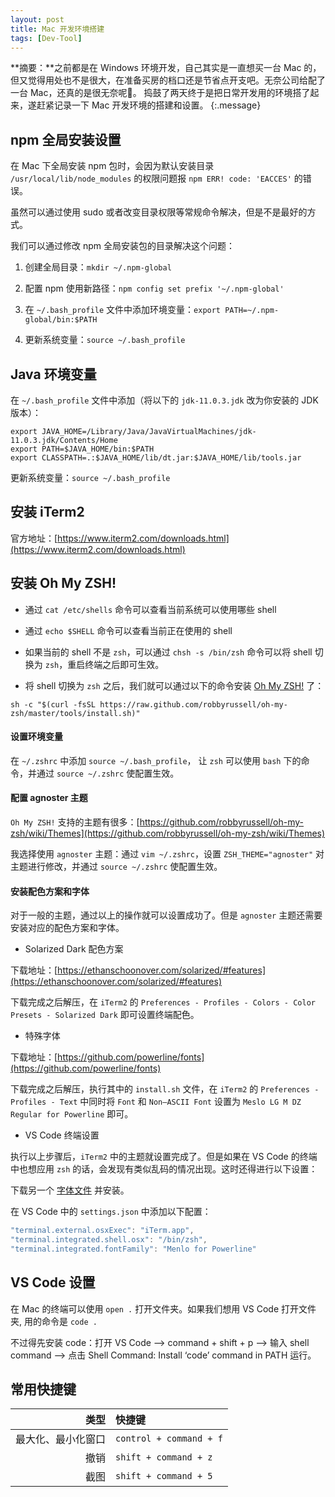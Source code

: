 ```yaml
---
layout: post
title: Mac 开发环境搭建
tags: [Dev-Tool]
---
```


**摘要：**之前都是在 Windows 环境开发，自己其实是一直想买一台 Mac 的，但又觉得用处也不是很大，在准备买房的档口还是节省点开支吧。无奈公司给配了一台 Mac，还真的是很无奈呢‍🤷。 ‍捣鼓了两天终于是把日常开发用的环境搭了起来，遂赶紧记录一下 Mac 开发环境的搭建和设置。
{:.message}

## npm 全局安装设置

在 Mac 下全局安装 npm 包时，会因为默认安装目录 `/usr/local/lib/node_modules` 的权限问题报 `npm ERR! code: 'EACCES'` 的错误。

虽然可以通过使用 sudo 或者改变目录权限等常规命令解决，但是不是最好的方式。

我们可以通过修改 npm 全局安装包的目录解决这个问题：

1. 创建全局目录：`mkdir ~/.npm-global`

2. 配置 npm 使用新路径：`npm config set prefix '~/.npm-global'`

3. 在 `~/.bash_profile` 文件中添加环境变量：`export PATH=~/.npm-global/bin:$PATH` 

4. 更新系统变量：`source ~/.bash_profile`

## Java 环境变量

在 `~/.bash_profile` 文件中添加（将以下的 `jdk-11.0.3.jdk` 改为你安装的 JDK 版本）：

```shell
export JAVA_HOME=/Library/Java/JavaVirtualMachines/jdk-11.0.3.jdk/Contents/Home
export PATH=$JAVA_HOME/bin:$PATH
export CLASSPATH=.:$JAVA_HOME/lib/dt.jar:$JAVA_HOME/lib/tools.jar
```

更新系统变量：`source ~/.bash_profile`

## 安装 iTerm2

官方地址：[https://www.iterm2.com/downloads.html](https://www.iterm2.com/downloads.html)

## 安装 Oh My ZSH!

* 通过 `cat /etc/shells` 命令可以查看当前系统可以使用哪些 shell

* 通过 `echo $SHELL` 命令可以查看当前正在使用的 shell

* 如果当前的 shell 不是 `zsh`，可以通过 `chsh -s /bin/zsh` 命令可以将 shell 切换为 `zsh`，重启终端之后即可生效。

* 将 shell 切换为 `zsh` 之后，我们就可以通过以下的命令安装 [Oh My ZSH!](https://ohmyz.sh/) 了：

```shell
sh -c "$(curl -fsSL https://raw.github.com/robbyrussell/oh-my-zsh/master/tools/install.sh)"
```

#### 设置环境变量

在 `~/.zshrc` 中添加 `source ~/.bash_profile`， 让 `zsh` 可以使用 `bash` 下的命令，并通过 `source ~/.zshrc` 使配置生效。

#### 配置 agnoster 主题

`Oh My ZSH!` 支持的主题有很多：[https://github.com/robbyrussell/oh-my-zsh/wiki/Themes](https://github.com/robbyrussell/oh-my-zsh/wiki/Themes)

我选择使用 `agnoster` 主题：通过 `vim ~/.zshrc`，设置 `ZSH_THEME="agnoster"` 对主题进行修改，并通过 `source ~/.zshrc` 使配置生效。

#### 安装配色方案和字体

对于一般的主题，通过以上的操作就可以设置成功了。但是 `agnoster` 主题还需要安装对应的配色方案和字体。

* Solarized Dark 配色方案

下载地址：[https://ethanschoonover.com/solarized/#features](https://ethanschoonover.com/solarized/#features)

下载完成之后解压，在 `iTerm2` 的 `Preferences - Profiles - Colors - Color Presets - Solarized Dark` 即可设置终端配色。

* 特殊字体

下载地址：[https://github.com/powerline/fonts](https://github.com/powerline/fonts)

下载完成之后解压，执行其中的 `install.sh` 文件，在 `iTerm2` 的 `Preferences - Profiles - Text` 中同时将 `Font` 和 `Non—ASCII Font` 设置为 `Meslo LG M DZ Regular for Powerline` 即可。

* VS Code 终端设置

执行以上步骤后，`iTerm2` 中的主题就设置完成了。但是如果在 VS Code 的终端中也想应用 `zsh` 的话，会发现有类似乱码的情况出现。这时还得进行以下设置：

下载另一个 [字体文件](https://github.com/abertsch/Menlo-for-Powerline/blob/master/Menlo%20for%20Powerline.ttf) 并安装。

在 VS Code 中的 `settings.json` 中添加以下配置：

```js
"terminal.external.osxExec": "iTerm.app",
"terminal.integrated.shell.osx": "/bin/zsh",
"terminal.integrated.fontFamily": "Menlo for Powerline"
```

## VS Code 设置

在 Mac 的终端可以使用 `open .` 打开文件夹。如果我们想用 VS Code 打开文件夹, 用的命令是 `code .`

不过得先安装 code：打开 VS Code –> command + shift + p –> 输入 shell command –> 点击 Shell Command: Install ‘code’ command in PATH 运行。

## 常用快捷键

| 类型 | 快捷键 |
| ---: | :--- |
| 最大化、最小化窗口 | `control + command + f` |
| 撤销 | `shift + command + z` |
| 截图 | `shift + command + 5` |







